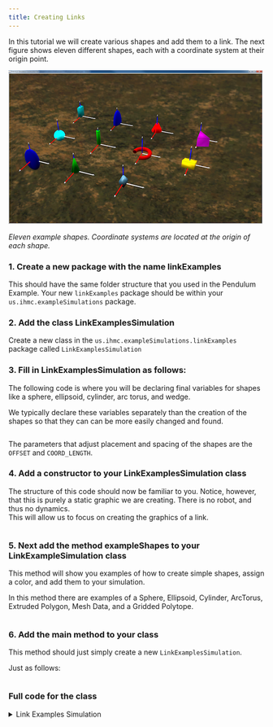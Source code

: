 ```yaml
---
title: Creating Links
---
```


In this tutorial we will create various shapes and add them to a link.
The next figure shows eleven different shapes, each with a coordinate system at their origin point. 

![ Eleven example shapes. Coordinate systems are located at the origin of each shape.](/img/documentation/Figure6Shapes-500-300.png)

*Eleven example shapes. Coordinate systems are located at the origin of each shape.*

### 1. Create a new package with the name linkExamples
  This should have the same folder structure that you used in the Pendulum Example.
  Your new `linkExamples` package should be within your `us.ihmc.exampleSimulations` package. 
  
### 2. Add the class LinkExamplesSimulation 

Create a new class in the `us.ihmc.exampleSimulations.linkExamples` package called `LinkExamplesSimulation`
     
### 3. Fill in LinkExamplesSimulation as follows:  

The following code is where you will be declaring final variables for shapes like a sphere, ellipsoid, cylinder, arc torus, and wedge.

We typically declare these variables separately than the creation of the shapes so that they can can be more easily changed and found.

<pre><code data-url-index="0" data-snippet="portion" data-start="package" data-end="public LinkExamplesSimulation()" id="LinkExamplesSimVariables"></code></pre>

The parameters that adjust placement and spacing of the shapes are the `OFFSET` and `COORD_LENGTH`.

### 4. Add a constructor to your LinkExamplesSimulation class
   The structure of this code should now be familiar to you. Notice, however, that this is purely a static graphic we are creating. There is no robot, and thus no dynamics.  
   This will allow us to focus on creating the graphics of a link.
   
 <pre><code data-url-index="0" data-snippet="portion" data-start="public LinkExamplesSimulation()" data-end="public static void main" id="linkExamplesSimConstructor"></code></pre>
   
### 5. Next add the method exampleShapes to your LinkExampleSimulation class
This method will show you examples of how to create simple shapes, assign a color, and add them to your simulation.

In this method there are examples of a Sphere, Ellipsoid, Cylinder, ArcTorus, Extruded Polygon, Mesh Data, and a Gridded Polytope.

 <pre><code data-url-index="0" data-snippet="portion" data-start="private Link exampleShapes()" data-end="&#10&#10}" id="linkExamplesSimExampleShapes"></code></pre>
   
### 6. Add the main method to your class
This method should just simply create a new `LinkExamplesSimulation`.

Just as follows:
 <pre><code data-url-index="0" data-snippet="portion" data-start="public static void" data-end="&#10&#10" id="linkExamplesSimMain"></code></pre>
   
   
### Full code for the class
<details>
<summary> Link Examples Simulation </summary>
<pre><code data-url-index="0" data-snippet="complete" id="LinkExamplesSimClass"></code></pre>
</details>

<script src="../snippetautomation/codesnippets.js" sources=Array.of("https://rawgit.com/ihmcrobotics/ihmc-open-robotics-software/master/example-simulations/src/main/java/us/ihmc/exampleSimulations/linkExamples/LinkExamplesSimulation.java")></script>
